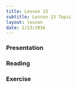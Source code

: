 ```yaml
---
title: Lesson 13
subtitle: Lesson 13 Topic
layout: lesson
date: 2/23/2016
---
```


<h3>Presentation</h3>
<h3>Reading</h3>
<h3>Exercise</h3>
